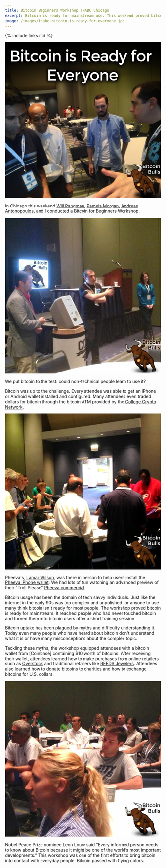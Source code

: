 ```yaml
---
title: Bitcoin Beginners Workshop TNABC Chicago
excerpt: Bitcoin is ready for mainstream use. This weekend proved bitcoin is ready for mainstream by proving that everyday people (read not tech nerds) can use bitcoin today with little training.
image: /images/tnabc-bitcoin-is-ready-for-everyone.jpg
---
```


{% include links.md %}

![Andreas Antonopoulos encourages using the bitcoin ATM ](/images/tnabc-bitcoin-is-ready-for-everyone.jpg "Andreas Antonopoulos encourages using the bitcoin ATM")

In Chicago this weekend [Will Pangman](https://twitter.com/Willwaukee), [Pamela Morgan](https://twitter.com/pamelawjd), [Andreas Antonopoulos](https://twitter.com/aantonop), and I conducted a Bitcoin for Beginners Workshop.

![Andreas Antonopoulos, Will Pangman, and Pamela Morgan answering questions](/images/tnabc-chicago-andreas-will-pam.jpg)

We put bitcoin to the test: could non-technical people learn to use it?

Bitcoin was up to the challenge. Every attendee was able to get an iPhone or Android wallet installed and configured. Many attendees even traded dollars for bitcoin through the bitcoin ATM provided by the [College Crypto Network](http://collegecrypto.org/).

![Pheeva's Lamar Wilson helps users install Pheeva on their iPhones](/images/tnabc-lamar-wilson-pheeva.jpg)

Pheeva's, [Lamar Wilson](https://twitter.com/bigmarh), was there in person to help users install the [Pheeva iPhone wallet](https://itunes.apple.com/us/app/pheeva-wallet/id885343126?mt=8). We had lots of fun watching an advanced preview of their "Troll Please" [Pheeva commercial](https://www.youtube.com/watch?v=cW3fM95L7RU).

Bitcoin usage has been the domain of tech savvy individuals. Just like the internet in the early 90s was too complex and unpolished for anyone to use many think bitcoin isn't ready for most people. The workshop proved bitcoin is ready for mainstream. It reached people who had never touched bitcoin and turned them into bitcoin users after a short training session.

Bitcoin uptake has been plagued by myths and difficulty understanding it. Today even many people who have heard about bitcoin don't understand what it is or have many misconceptions about the complex topic.

Tackling these myths, the workshop equipped attendees with a bitcoin wallet from [Coinbase] containing $10 worth of bitcoins. After receiving their wallet, attendees learned how to make purchases from online retailers such as [Overstock](http://www.overstock.com) and traditional retailers like [REEDS Jewelers](http://www.reeds.com/). Attendees also learned how to donate bitcoins to charities and how to exchange bitcoins for U.S. dollars.

![non-technical people learning about bitcoin](/images/tnabc-audience.jpg)

Nobel Peace Prize nominee Leon Louw said “Every informed person needs to know about Bitcoin because it might be one of the world’s most important developments.” This workshop was one of the first efforts to bring bitcoin into contact with everyday people. Bitcoin passed with flying colors.







